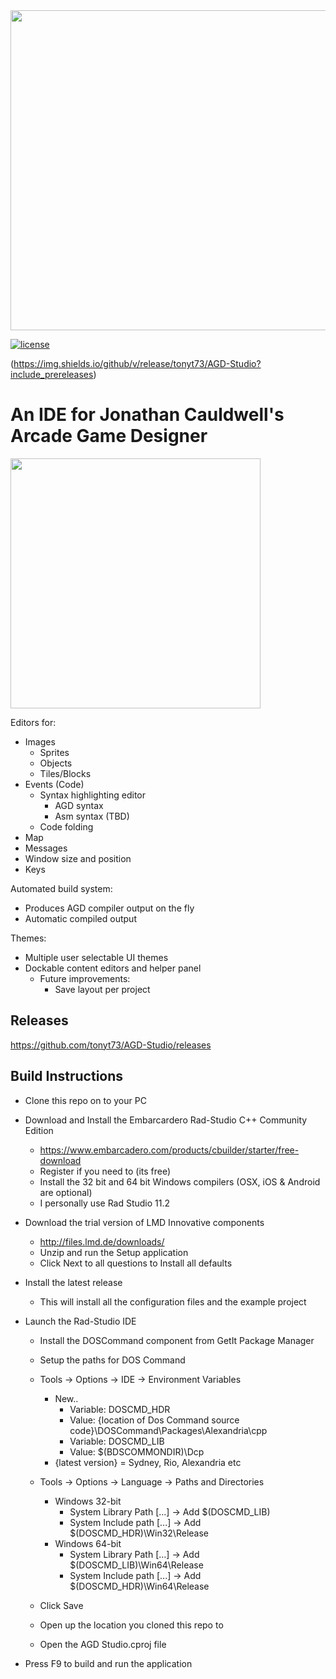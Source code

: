<img src="Screenshots/Welcome.png" width="512">

[![license](https://img.shields.io/github/license/tonyt73/TommyGun)](./LICENSE.txt)

(https://img.shields.io/github/v/release/tonyt73/AGD-Studio?include_prereleases)

# An IDE for Jonathan Cauldwell's Arcade Game Designer

<img src="Screenshots/IDE.png" height=400>

Editors for:
* Images 
  * Sprites
  * Objects
  * Tiles/Blocks
* Events (Code)
  * Syntax highlighting editor
    * AGD syntax
    * Asm syntax (TBD)
  * Code folding
* Map
* Messages
* Window size and position
* Keys

Automated build system:
* Produces AGD compiler output on the fly
* Automatic compiled output

Themes:
* Multiple user selectable UI themes
* Dockable content editors and helper panel
  * Future improvements:
    * Save layout per project

## Releases
https://github.com/tonyt73/AGD-Studio/releases

## Build Instructions

* Clone this repo on to your PC
* Download and Install the Embarcardero Rad-Studio C++ Community Edition
  * https://www.embarcadero.com/products/cbuilder/starter/free-download
  * Register if you need to (its free)
  * Install the 32 bit and 64 bit Windows compilers (OSX, iOS & Android are optional)
  * I personally use Rad Studio 11.2
* Download the trial version of LMD Innovative components
  * http://files.lmd.de/downloads/
  * Unzip and run the Setup application
  * Click Next to all questions to Install all defaults

* Install the latest release
  * This will install all the configuration files and the example project

* Launch the Rad-Studio IDE
  * Install the DOSCommand component from GetIt Package Manager
   * Setup the paths for DOS Command
   * Tools -> Options -> IDE -> Environment Variables
     * New..
        * Variable: DOSCMD_HDR
        * Value: {location of Dos Command source code}\DOSCommand\Packages\Alexandria\cpp
        * Variable: DOSCMD_LIB
        * Value: $(BDSCOMMONDIR)\Dcp
     * {latest version} = Sydney, Rio, Alexandria etc
   * Tools -> Options -> Language -> Paths and Directories
     * Windows 32-bit
        * System Library Path [...] -> Add $(DOSCMD_LIB)
        * System Include path [...] -> Add $(DOSCMD_HDR)\Win32\Release
     * Windows 64-bit
        * System Library Path [...] -> Add $(DOSCMD_LIB)\Win64\Release
        * System Include path [...] -> Add $(DOSCMD_HDR)\Win64\Release
    * Click Save


  * Open up the location you cloned this repo to
  * Open the AGD Studio.cproj file
* Press F9 to build and run the application

